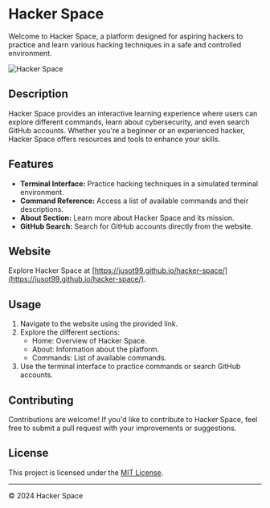 # Hacker Space

Welcome to Hacker Space, a platform designed for aspiring hackers to practice and learn various hacking techniques in a safe and controlled environment.

![Hacker Space](https://img.shields.io/badge/Hacker%20Space-Online-brightgreen)

## Description

Hacker Space provides an interactive learning experience where users can explore different commands, learn about cybersecurity, and even search GitHub accounts. Whether you're a beginner or an experienced hacker, Hacker Space offers resources and tools to enhance your skills.

## Features

- **Terminal Interface:** Practice hacking techniques in a simulated terminal environment.
- **Command Reference:** Access a list of available commands and their descriptions.
- **About Section:** Learn more about Hacker Space and its mission.
- **GitHub Search:** Search for GitHub accounts directly from the website.

## Website

Explore Hacker Space at [https://jusot99.github.io/hacker-space/](https://jusot99.github.io/hacker-space/).

## Usage

1. Navigate to the website using the provided link.
2. Explore the different sections:
   - Home: Overview of Hacker Space.
   - About: Information about the platform.
   - Commands: List of available commands.
3. Use the terminal interface to practice commands or search GitHub accounts.

## Contributing

Contributions are welcome! If you'd like to contribute to Hacker Space, feel free to submit a pull request with your improvements or suggestions.

## License

This project is licensed under the [MIT License](LICENSE).

---

© 2024 Hacker Space
